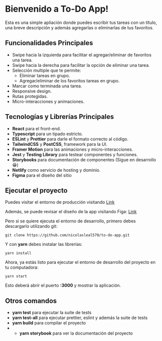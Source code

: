 ﻿# Bienvenido a To-Do App!

Esta es una simple apliación donde puedes escribir tus tareas con un título, una breve descripción y además agregarlas o eliminarlas de tus favoritos.

## Funcionalidades Principales

 - Swipe hacia la izquierda para facilitar el agregar/eliminar de favoritos una tarea.
 - Swipe hacia la derecha para facilitar la opción de eliminar una tarea.
 - Selección multiple que te permite: 
	 - Eliminar tareas en grupo.
	 - Agregar/eliminar de los favoritos tareas en grupo.
- Marcar como terminada una tarea.
- Responsive design.
- Rutas protegidas.
- Micro-interacciones y animaciones.

## Tecnologías y Librerías Principales
- **React** para el front-end.
- **Typescript** para un tipado estricto. 
- **ESLint** y **Prettier** para darle el formato correcto al código. 
- **TailwindCSS** y **PostCSS**, framework para la UI.
- **Framer Motion** para las animaciones y micro-interacciones.
- **Jest** y **Testing Library** para testear componentes y funciones.
- **Storybooks** para documentación de componentes (Sigue en desarrollo 😁)
- **Netlify** como servicio de hosting y dominio. 
- **Figma** para el diseño del sitio 

## Ejecutar el proyecto

Puedes visitar el entorno de producción visitando [Link](https://60b62a353433a9000989aec7--loving-mccarthy-8a9fd9.netlify.app/)

Además, se puede revisar el diseño de la app visitando Figa: [Link](https://www.figma.com/file/1MwmIL6B6VWmDDePOh71f7/to-do-app?node-id=0%3A1)

Pero si se quiere ejecuta el entorno de desarrollo, primero debes descargarlo utilizando git: 

    git clone https://github.com/nicolasleal570/to-do-app.git

Y con **yarn** debes instalar las librerías: 

    yarn install

Ahora, ya estás listo para ejecutar el entorno de desarrollo del proyecto en tu computadora: 

    yarn start

Esto deberá abrir el puerto **:3000** y mostrar la aplicación.

## Otros comandos
- **yarn test** para ejecutar la suite de tests
- **yarn test-all** para ejecutar prettier, eslint y además la suite de tests
- **yarn build** para compilar el proyecto 
- - **yarn storybook** para ver la documentación del proyecto

